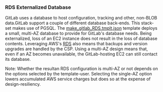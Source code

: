 ### RDS Externalized Database

GitLab uses a database to host configuration, tracking and other, non-BLOB data.GitLab support a couple of different database back-ends. This stack-set makes use of PGSQL. The [make_gitlab_RDS.tmplt.json](/Templates/make_gitlab_RDS.tmplt.json) template deploys a small, multi-AZ database to provide for GitLab's database needs. Being externalized, loss of an EC2 instance does not result in the loss of database contents. Leveraging AWS's [RDS](https://aws.amazon.com/rds/) also means that backups and version upgrades are handled by the CSP. Using a multi-AZ design means that, even if an AZ becomes unavailable, the GitLab-hosting EC2 can still contact its database.

Note: Whether the resultan RDS configuration is multi-AZ or not depends on the options selected by the template-user. Selecting the single-AZ option lowers accumulated AWS service charges but does so at the expense of design-resiliency.
